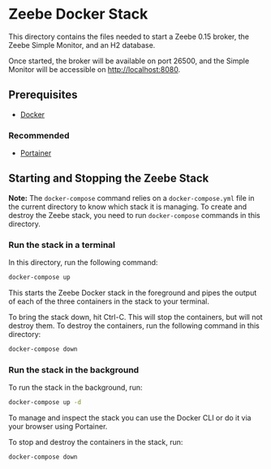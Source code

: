 # Zeebe Docker Stack

This directory contains the files needed to start a Zeebe 0.15 broker, the Zeebe Simple Monitor, and an H2 database.

Once started, the broker will be available on port 26500, and the Simple Monitor will be accessible on [http://localhost:8080](http://localhost:8080).

## Prerequisites

* [Docker](https://docs.docker.com/install/)

### Recommended

* [Portainer](https://www.portainer.io/installation/)

## Starting and Stopping the Zeebe Stack

__Note:__ The `docker-compose` command relies on a `docker-compose.yml` file in the current directory to know which stack it is managing. To create and destroy the Zeebe stack, you need to run `docker-compose` commands in this directory.

### Run the stack in a terminal

In this directory, run the following command:

```bash
docker-compose up
```

This starts the Zeebe Docker stack in the foreground and pipes the output of each of the three containers in the stack to your terminal.

To bring the stack down, hit Ctrl-C. This will stop the containers, but will not destroy them. To destroy the containers, run the following command in this directory:

```bash
docker-compose down
```

### Run the stack in the background

To run the stack in the background, run:

```bash
docker-compose up -d
```

To manage and inspect the stack you can use the Docker CLI or do it via your browser using Portainer.

To stop and destroy the containers in the stack, run:

```bash
docker-compose down
```
